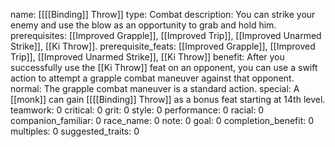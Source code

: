 name: [[[[Binding]] Throw]]
type: Combat
description: You can strike your enemy and use the blow as an opportunity to grab and hold him.
prerequisites: [[Improved Grapple]], [[Improved Trip]], [[Improved Unarmed Strike]], [[Ki Throw]].
prerequisite_feats: [[Improved Grapple]], [[Improved Trip]], [[Improved Unarmed Strike]], [[Ki Throw]]
benefit: After you successfully use the [[Ki Throw]] feat on an opponent, you can use a swift action to attempt a grapple combat maneuver against that opponent.
normal: The grapple combat maneuver is a standard action.
special: A [[monk]] can gain [[[[Binding]] Throw]] as a bonus feat starting at 14th level.
teamwork: 0
critical: 0
grit: 0
style: 0
performance: 0
racial: 0
companion_familiar: 0
race_name: 0
note: 0
goal: 0
completion_benefit: 0
multiples: 0
suggested_traits: 0

